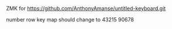 ZMK for https://github.com/AnthonyAmanse/untitled-keyboard.git







number row key map should change to 43215 90678
